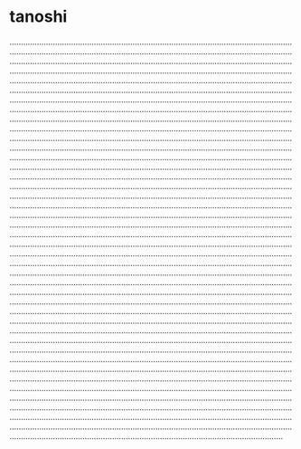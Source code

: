 # tanoshi
....................................................................................................................................................................................................................................................................................................................................................................................................................................................................................................................................................................................................................................................................................................................................................................................................................................................................................................................................................................................................................................................................................................................................................................................................................................................................................................................................................................................................................................................................................................................................................................................................................................................................................................................................................................................................................................................................................................................................................................................................................................................................................................................................................................................................................................................................................................................................................................................................................................................................................................................................................................................................................................................................................................................................................................................................................................................................................................................................................................................................................................................................................................................................................................................................................................................................................................................................................................................................................................................................................................................................................................................................................................................................................................................................................................................................................................................................................................................................................................................................................................................................................................................................................................................................................................................................................................................................................................................................................................................................................................................................................................................................................................................................................................................................................................................................................................................................................................................................................................................................................................................................................................................................................................................................................................................................................................................................................................................................................